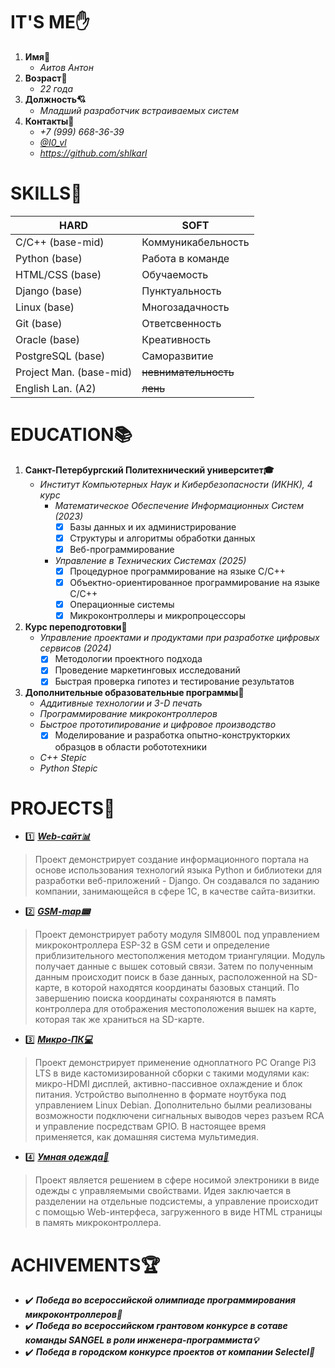 # __IT'S ME✋__ #
1. __Имя📌__
    - *Аитов Антон*
2. __Возраст📌__
    - *22 года*
3. __Должность💘__
   <!-- - *Стажер С++/Python разработка*#  --> 
    - *Младший разработчик встраиваемых систем*
4. __Контакты📲__
    - *+7 (999) 668-36-39*
    - *[@I0_vl](t.me/i0_vl)*
    - *https://github.com/shlkarl*


# __SKILLS💪__ #
 |__HARD__|__SOFT__| 
| -----|------| 
| C/C++ (base-mid)| Коммуникабельность |
| Python (base)| Работа в команде |
| HTML/CSS (base) | Обучаемость |
| Django (base)| Пунктуальность |
| Linux (base)| Многозадачность |
| Git (base)| Ответсвенность |
| Oracle (base)| Креативность |
| PostgreSQL (base)| Саморазвитие |
| Project Man. (base-mid)| ~~невнимательность~~|
| English Lan. (A2)| ~~лень~~ |


# __EDUCATION📚__ #
1. __Санкт-Петербургский Политехнический университет🎓__
      - *Институт Компьютерных Наук и Кибербезопасности (ИКНК), 4 курс*
          - *Математическое Обеспечение Информационных Систем (2023)*
               - [X]  Базы данных и их администрирование
               - [X]  Структуры и алгоритмы обработки данных
               - [X]  Веб-программирование
          - *Управление в Технических Системах (2025)*
              - [X] Процедурное программирование на языке С/С++
              - [X]  Объектно-ориентированное программирование на языке С/С++
              - [X]  Операционные системы
              - [X]  Микроконтроллеры и микропроцессоры
2. __Курс переподготовки📝__
   - *Управление проектами и продуктами при разработке цифровых сервисов (2024)*
     - [X] Методологии проектного подхода
     - [X] Проведение маркетинговых исследований
     - [X] Быстрая проверка гипотез и тестирование результатов
3. __Дополнительные образовательные программы📂__
   - *Аддитивные технологии и 3-D печать*
   - *Программирование микроконтроллеров*
   - *Быстрое прототипирование и цифровое производство*
     - [X] Моделирование и разработка опытно-конструкторких образцов в области робототехники
   - *С++ Stepic*
   - *Python Stepic*
  

# __PROJECTS💼__ #
 - 1️⃣ ___[Web-сайт📊](https://github.com/shlkarl/DjangoWebSite)___
  > Проект демонстрирует создание информационного портала на основе использования технологий языка Python и библиотеки для разработки веб-приложений - Django. Он создавался по заданию компании, занимающейся в сфере 1С, в качестве сайта-визитки.
 - 2️⃣ ___[GSM-map📟](https://github.com/shlkarl/GSM-Map)___
  > Проект демонстрирует работу модуля SIM800L под управлением микроконтроллера ESP-32 в GSM сети и определение приблизительного местополжения методом триангуляции. Модуль получает данные с вышек сотовый связи. Затем по полученным данным происходит поиск в базе данных, расположенной на SD-карте, в которой находятся координаты базовых станций. По завершению поиска координаты сохраняются в память контроллера для отображения местоположения вышек на карте, которая так же храниться на SD-карте.
 - 3️⃣ ___[Микро-ПК💻](https://github.com/shlkarl/Micro_PC)___
  > Проект демонстрирует применение одноплатного PC Orange Pi3 LTS в виде кастомизированной сборки с такими модулями как: микро-HDMI дисплей, активно-пассивное охлаждение и блок питания. Устройство выполненно в формате ноутбука под управлением Linux Debian. Дополнительно былми реализованы возможности подключени сигнальных выводов через разъем RCA и управление посредствам GPIO. В настоящее время применяется, как домашняя система мультимедия.
 - 4️⃣ ___[Умная одежда👔](https://github.com/shlkarl/Wear)___
  > Проект является решением в сфере носимой электроники в виде одежды с управляемыми свойствами. Идея заключается в разделении на отдельные подсистемы, а управление происходит с помощью Web-интерфеса, загруженного в виде HTML страницы в память микроконтроллера.

# __ACHIVEMENTS🏆__ #
 - ✔️ ___Победа во всероссийской олимпиаде программирования микроконтроллеров🔌___
 - ✔️ ___Победа во всероссийском грантовом конкурсе в сотаве команды SANGEL в роли инженера-программиста💡___
 - ✔️ ___Победа в городском конкурсе проектов от компании Selectel🐲___

<!--# __HOBBIES🎲__ #
  _В этом пункте я расскажу немного о своих увлечениях😜. 
  Я активно занимаюсь спортом таким как:_
   - шахматы♚
   - бег🏃
   - футбол⚽

_Не имею вредных привычек🚫🚬 и веду здоровый образ жизни💚._
_В свободное время занимаюсь pet-проектами🔧🔨 и самообразованием🧠._
# __PROFILE🤵__ #
 >>> _Я стремлюсь развиваться в области разработки программного обеспечения в команде профессионалов, где всегда можно рассчитывать на помощь и поддержку в решении сложных задач. Моей главной целью является не столько получение прибыли, сколько приобретение реального опыта в разработке программных продуктов. Я заинтересован в карьерном росте от начинающего стажера до менеджера в передовой компании. От ООО «СТЦ» я ожидаю возможности получить ценный опыт и знания, а также готов учиться всему новому. Для меня приоритетом является достижение поставленных целей и получение качественного результата._--> 
